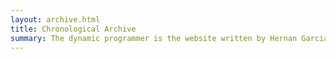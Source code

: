 ```yaml
---
layout: archive.html
title: Chronological Archive
summary: The dynamic programmer is the website written by Hernan Garcia on computer programming and technology in general.
---
```

